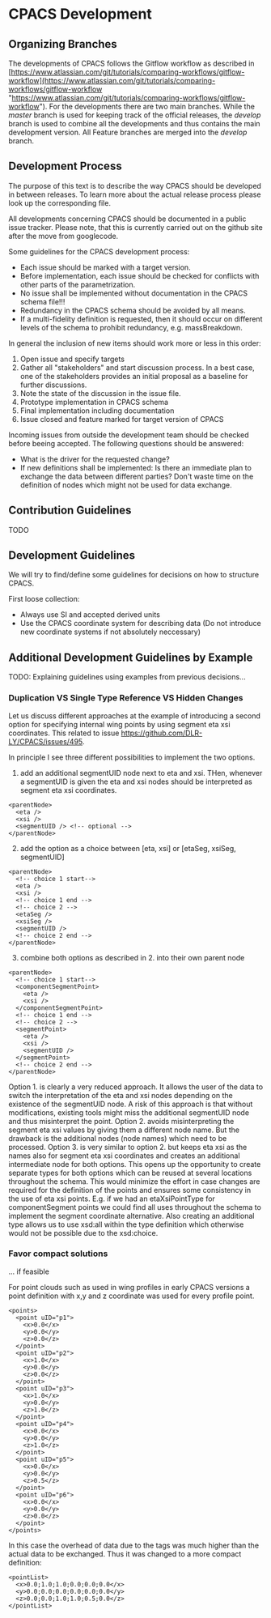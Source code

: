 # CPACS Development

## Organizing Branches
The developments of CPACS follows the Gitflow workflow as described in [https://www.atlassian.com/git/tutorials/comparing-workflows/gitflow-workflow](https://www.atlassian.com/git/tutorials/comparing-workflows/gitflow-workflow "https://www.atlassian.com/git/tutorials/comparing-workflows/gitflow-workflow"). For the developments there are two main branches. While the *master* branch is used for keeping track of the official releases, the *develop* branch is used to combine all the developments and thus contains the main development version. All Feature branches are merged into the *develop* branch.

## Development Process

The purpose of this text is to describe the way CPACS should be developed in between releases. To learn more about the actual release process please look up the corresponding file. 

All developments concerning CPACS should be documented in a public issue tracker. Please note, that this is currently carried out on the github site after the move from googlecode.

Some guidelines for the CPACS development process: 

- Each issue should be marked with a target version. 
- Before implementation, each issue should be checked for conflicts with other parts of the parametrization. 
- No issue shall be implemented without documentation in the CPACS schema file!!!
- Redundancy in the CPACS schema should be avoided by all means. 
- If a multi-fidelity definition is requested, then it should occur on different levels of the schema to prohibit redundancy, e.g. massBreakdown. 


In general the inclusion of new items should work more or less in this order: 

1. Open issue and specify targets
2. Gather all "stakeholders" and start discussion process. In a best case, one of the stakeholders provides an initial proposal as a baseline for further discussions. 
3. Note the state of the discussion in the issue file. 
4. Prototype implementation in CPACS schema
5. Final implementation including documentation
6. Issue closed and feature marked for target version of CPACS


Incoming issues from outside the development team should be checked before beeing accepted.
The following questions should be answered:

- What is the driver for the requested change?
- If new definitions shall be implemented: Is there an immediate plan to exchange the data between different parties? Don't waste time on the definition of nodes which might not be used for data exchange.


## Contribution Guidelines
TODO


## Development Guidelines
We will try to find/define some guidelines for decisions on how to structure CPACS.

First loose collection:

- Always use SI and accepted derived units
- Use the CPACS coordinate system for describing data (Do not introduce new coordinate systems if not absolutely neccessary)




## Additional Development Guidelines by Example
TODO: Explaining guidelines using examples from previous decisions...

### Duplication VS Single Type Reference VS Hidden Changes
Let us discuss different approaches at the example of introducing a second option for specifying internal wing points by using segment eta xsi coordinates.
This related to issue https://github.com/DLR-LY/CPACS/issues/495.

In principle I see three different possibilities to implement the two options.

1. add an additional segmentUID node next to eta and xsi. THen, whenever a segmentUID is given the eta and xsi nodes should be interpreted as segment eta xsi coordinates.
  ```
  <parentNode>
    <eta />
    <xsi />
    <segmentUID /> <!-- optional -->
  </parentNode>
```
2. add the option as a choice between [eta, xsi] or [etaSeg, xsiSeg, segmentUID]
  ```
  <parentNode>
    <!-- choice 1 start-->
    <eta />
    <xsi />
    <!-- choice 1 end -->
    <!-- choice 2 -->
    <etaSeg />
    <xsiSeg />
    <segmentUID />
    <!-- choice 2 end -->
  </parentNode>
```
3. combine both options as described in 2. into their own parent node
  ```
  <parentNode>
    <!-- choice 1 start-->
    <componentSegmentPoint>
      <eta />
      <xsi />
    </componentSegmentPoint>
    <!-- choice 1 end -->
    <!-- choice 2 -->
    <segmentPoint>
      <eta />
      <xsi />
      <segmentUID />
    </segmentPoint>
    <!-- choice 2 end -->
  </parentNode>
```

Option 1. is clearly a very reduced approach. It allows the user of the data to switch the interpretation of the eta and xsi nodes depending on the existence of the segmentUID node. A risk of this approach is that without modifications, existing tools might miss the additional segmentUID node and thus misinterpret the point.
Option 2. avoids misinterpreting the segment eta xsi values by giving them a different node name. But the drawback is the additional nodes (node names) which need to be processed.
Option 3. is very similar to option 2. but keeps eta xsi as the names also for segment eta xsi coordinates and creates an additional intermediate node for both options. This opens up the opportunity to create separate types for both options which can be reused at several locations throughout the schema. This would minimize the effort in case changes are required for the definition of the points and ensures some consistency in the use of eta xsi points. E.g. if we had an etaXsiPointType for componentSegment points we could find all uses throughout the schema to implement the segment coordinate alternative. Also creating an additional type allows us to use xsd:all within the type definition which otherwise would not be possible due to the xsd:choice.


### Favor compact solutions
... if feasible

For point clouds such as used in wing profiles in early CPACS versions a point definition with x,y and z coordinate was used for every profile point.

```
<points>
  <point uID="p1">
    <x>0.0</x>
    <y>0.0</y>
    <z>0.0</z>
  </point>
  <point uID="p2">
    <x>1.0</x>
    <y>0.0</y>
    <z>0.0</z>
  </point>
  <point uID="p3">
    <x>1.0</x>
    <y>0.0</y>
    <z>1.0</z>
  </point>
  <point uID="p4">
    <x>0.0</x>
    <y>0.0</y>
    <z>1.0</z>
  </point>
  <point uID="p5">
    <x>0.0</x>
    <y>0.0</y>
    <z>0.5</z>
  </point>
  <point uID="p6">
    <x>0.0</x>
    <y>0.0</y>
    <z>0.0</z>
  </point>
</points>
```

In this case the overhead of data due to the tags was much higher than the actual data to be exchanged. Thus it was changed to a more compact definition:

```
<pointList>
  <x>0.0;1.0;1.0;0.0;0.0;0.0</x>
  <y>0.0;0.0;0.0;0.0;0.0;0.0</y>
  <z>0.0;0.0;1.0;1.0;0.5;0.0</z>
</pointList>
```
